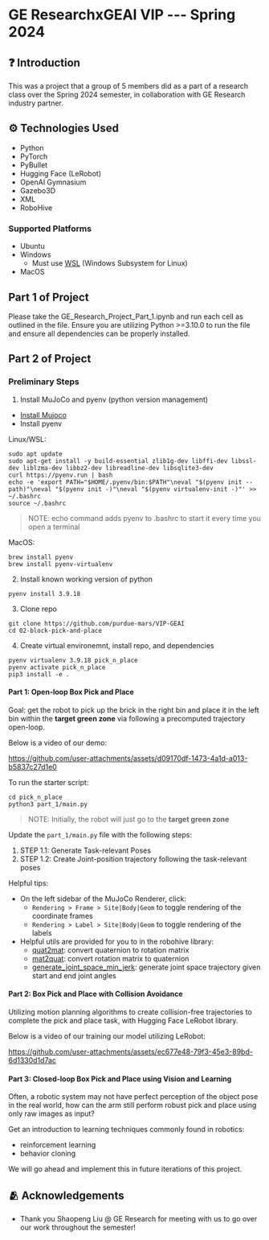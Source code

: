 # GE ResearchxGEAI VIP --- Spring 2024

## ❓ Introduction

This was a project that a group of 5 members did as a part of a research class over the Spring 2024 semester, in collaboration with GE Research industry partner.

## ⚙️ Technologies Used
- Python
- PyTorch
- PyBullet
- Hugging Face (LeRobot)
- OpenAI Gymnasium
- Gazebo3D
- XML
- RoboHive

### Supported Platforms
- Ubuntu
- Windows
    - Must use [WSL](https://docs.microsoft.com/en-us/windows/wsl) (Windows Subsystem for Linux)
- MacOS

## Part 1 of Project

Please take the GE_Research_Project_Part_1.ipynb and run each cell as outlined in the file. Ensure you are utilizing Python >=3.10.0 to run the file and ensure all dependencies can be properly installed.

## Part 2 of Project


### Preliminary Steps
1. Install MuJoCo and pyenv (python version management)
- [Install Mujoco](https://mujoco.readthedocs.io/en/stable/programming/index.html#getting-started)
- Install pyenv

Linux/WSL:
```
sudo apt update
sudo apt-get install -y build-essential zlib1g-dev libffi-dev libssl-dev liblzma-dev libbz2-dev libreadline-dev libsqlite3-dev
curl https://pyenv.run | bash
echo -e 'export PATH="$HOME/.pyenv/bin:$PATH"\neval "$(pyenv init --path)"\neval "$(pyenv init -)"\neval "$(pyenv virtualenv-init -)"' >> ~/.bashrc
source ~/.bashrc
```
> NOTE: echo command adds pyenv to .bashrc to start it every time you open a terminal

MacOS:
```
brew install pyenv
brew install pyenv-virtualenv
```
2. Install known working version of python
```
pyenv install 3.9.18
```

3. Clone repo 

```
git clone https://github.com/purdue-mars/VIP-GEAI
cd 02-block-pick-and-place
```

4. Create virtual environemnt, install repo, and dependencies 

```
pyenv virtualenv 3.9.18 pick_n_place 
pyenv activate pick_n_place
pip3 install -e .
```

#### Part 1: Open-loop Box Pick and Place

Goal: get the robot to pick up the brick in the right bin and place it in the left bin within the **target green zone** via following a precomputed trajectory open-loop.

Below is a video of our demo:



https://github.com/user-attachments/assets/d09170df-1473-4a1d-a013-b5837c27d1e0



To run the starter script:
``` 
cd pick_n_place
python3 part_1/main.py 
```
> NOTE: Initially, the robot will just go to the **target green zone**

Update the `part_1/main.py` file with the following steps:
1. STEP 1.1: Generate Task-relevant Poses
2. STEP 1.2: Create Joint-position trajectory following the task-relevant poses

Helpful tips:

- On the left sidebar of the MuJoCo Renderer, click: 
  - `Rendering > Frame > Site|Body|Geom` to toggle rendering of the coordinate frames
  - `Rendering > Label > Site|Body|Geom` to toggle rendering of the labels
- Helpful utils are provided for you to in the robohive library:
  - [quat2mat](https://github.com/vikashplus/robohive/blob/ef6f2c3deb93555d779bb3f9af0b3c21414c6bc0/robohive/utils/quat_math.py#L152): convert quaternion to rotation matrix
  - [mat2quat](https://github.com/vikashplus/robohive/blob/ef6f2c3deb93555d779bb3f9af0b3c21414c6bc0/robohive/utils/quat_math.py#L110): convert rotation matrix to quaternion
  - [generate_joint_space_min_jerk](https://github.com/vikashplus/robohive/blob/ef6f2c3deb93555d779bb3f9af0b3c21414c6bc0/robohive/utils/min_jerk.py#L5): generate joint space trajectory given start and end joint angles

#### Part 2: Box Pick and Place with Collision Avoidance

Utilizing motion planning algorithms to create collision-free trajectories to complete the pick and place task, with Hugging Face LeRobot library.

Below is a video of our training our model utilizing LeRobot:



https://github.com/user-attachments/assets/ec677e48-79f3-45e3-89bd-6d1330d1d7ac



#### Part 3: Closed-loop Box Pick and Place using Vision and Learning

Often, a robotic system may not have perfect perception of the object pose in the real world, how can the arm still perform robust pick and place using only raw images as input?

Get an introduction to learning techniques commonly found in robotics:
- reinforcement learning
- behavior cloning

We will go ahead and implement this in future iterations of this project.

## 🫂 Acknowledgements
- Thank you Shaopeng Liu @ GE Research for meeting with us to go over our work throughout the semester!
